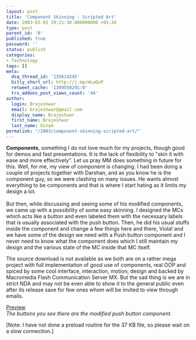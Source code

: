 ```yaml
---
layout: post
title: 'Component Skinning : Scripted Art'
date: 2003-03-01 19:21:30.000000000 +05:30
type: post
parent_id: '0'
published: true
password: ''
status: publish
categories:
- Technology
tags: []
meta:
  dsq_thread_id: '135614245'
  bitly_short_url: http://j.mp/mLwQxP
  retweet_cache: '1309550291:0'
  trx_addons_post_views_count: '44'
author:
  login: Brajeshwar
  email: brajeshwar@gmail.com
  display_name: Brajeshwar
  first_name: Brajeshwar
  last_name: Oinam
permalink: "/2003/component-skinning-scripted-art/"
---
```

<p><strong>Components</strong>, something I do not love much for my projects, though good for demos and fast presentations. It is the lack of flexibility to "skin it with ease and more effectively". Let us pray MM does something in future for this. Well, for me, my view of component is changing. I had been doing a couple of projects together with Darshan, and as you know he is the component guy, so we were clashing on many issues. He wants almost everything to be components and that is where I start hating as it limits my design a lot.<br />
<br />
But then, while discussing and seeing some of his modified components, we came up with a possibility of some easy skinning. I designed the MCs which acts like a button and even labeled them with the necessary labels that is usually associated with the push button. Then, he did his usual stuffs inside the component and change a few things here and there, Viola! and we have some of the design we need with a Push button component and I never need to know what the component does which I still maintain my design and the various state of the MC inside that MC itself.</p>
<p>The source download is not available as we both are on a rather mega project with full implementation of good use of components, real OOP and spiced by some cool interface, interaction, motion, design and backed by Macromedia Flash Communication Server MX. But the sad thing is we are in strict NDA and may not be even able to show it to the general public even after its release save for few ones whom will be invited to view through emails.</p>
<p><a href="<?=$downloads?>flashmx/mp3player/" title="view example">Preview</a><br />
<em>The buttons you see there are the modified push button component.</em></p>
<p>[Note: I have not done a preload routine for the 37 KB file, so please wait on a slow connection.]</p>
